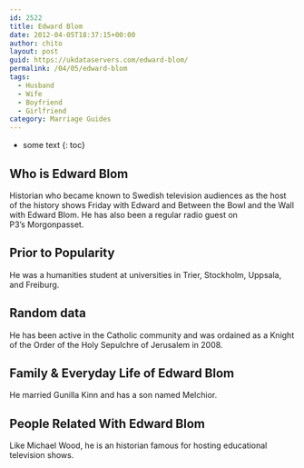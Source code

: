 ```yaml
---
id: 2522
title: Edward Blom
date: 2012-04-05T18:37:15+00:00
author: chito
layout: post
guid: https://ukdataservers.com/edward-blom/
permalink: /04/05/edward-blom
tags:
  - Husband
  - Wife
  - Boyfriend
  - Girlfriend
category: Marriage Guides
---
```


* some text
{: toc}


## Who is  Edward Blom
                  
                  
                  
Historian who became known to Swedish television audiences as the host of the history shows Friday with Edward and Between the Bowl and the Wall with Edward Blom. He has also been a regular radio guest on P3&#8217;s Morgonpasset.
                  
                
                
                
## Prior to Popularity 
                  
                  
                  
He was a humanities student at universities in Trier, Stockholm, Uppsala, and Freiburg.
                  
                
                
                
## Random data 
                  
                  
                  
He has been active in the Catholic community and was ordained as a Knight of the Order of the Holy Sepulchre of Jerusalem in 2008.
                  
                
                
                
## Family & Everyday Life of Edward Blom
                  
                  
                  
He married Gunilla Kinn and has a son named Melchior. 
                  
                
                
                
## People Related With  Edward Blom
                  
                  
                  
Like Michael Wood, he is an historian famous for hosting educational television shows. 
                  
                
              
            
          
          
          
    
    
  
